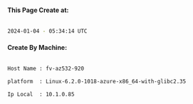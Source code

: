 
   
#### This Page Create at:

```bash

2024-01-04 - 05:34:14 UTC

```

#### Create By Machine:

```bash

Host Name : fv-az532-920

platform  : Linux-6.2.0-1018-azure-x86_64-with-glibc2.35

Ip Local  : 10.1.0.85

```

